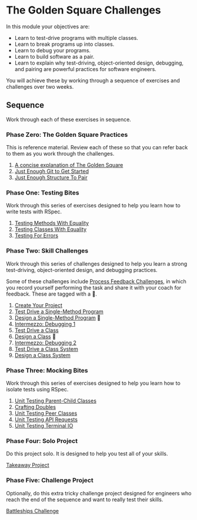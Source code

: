 # The Golden Square Challenges

In this module your objectives are:

* Learn to test-drive programs with multiple classes.
* Learn to break programs up into classes.
* Learn to debug your programs.
* Learn to build software as a pair.
* Learn to explain why test-driving, object-oriented design, debugging, and
  pairing are powerful practices for software engineers.

You will achieve these by working through a sequence of exercises and
challenges over two weeks.

## Sequence

Work through each of these exercises in sequence.

### Phase Zero: The Golden Square Practices

This is reference material. Review each of these so that you can refer back to
them as you work through the challenges.

1. [A concise explanation of The Golden Square](pills/the_golden_square.md)
2. [Just Enough Git to Get Started](pills/just_enough_git.md)
3. [Just Enough Structure To Pair](pills/just_enough_pairing.md)

<!-- OMITTED -->

### Phase One: Testing Bites

Work through this series of exercises designed to help you learn how to write
tests with RSpec.

1. [Testing Methods With Equality](testing_bites/01_testing_methods_with_equality_bite.md)
2. [Testing Classes With Equality](testing_bites/02_testing_classes_with_equality_bite.md)
3. [Testing For Errors](testing_bites/03_testing_for_errors_bite.md)

### Phase Two: Skill Challenges

Work through this series of challenges designed to help you learn a strong
test-driving, object-oriented design, and debugging practices.

Some of these challenges include [Process Feedback
Challenges](pills/process_feedback_challenges.md), in which you record yourself
performing the task and share it with your coach for feedback. These are tagged
with a :satellite:.

1. [Create Your Project](challenges/01_create_your_project.md)
2. [Test Drive a Single-Method Program](challenges/02_test_drive_a_single_method.md)
3. [Design a Single-Method Program](challenges/03_design_a_single_method.md) :satellite:
4. [Intermezzo: Debugging 1](challenges/04_intermezzo_debugging_1.md)
5. [Test Drive a Class](challenges/05_test_drive_a_class.md)
6. [Design a Class](challenges/06_design_a_class.md) :satellite:
7. [Intermezzo: Debugging 2](challenges/07_intermezzo_debugging_2.md)
8. [Test Drive a Class System](challenges/08_test_drive_a_class_system.md) 
9. [Design a Class System](challenges/09_design_a_class_system.md)

### Phase Three: Mocking Bites

Work through this series of exercises designed to help you learn how to isolate
tests using RSpec.

1. [Unit Testing Parent-Child Classes](mocking_bites/01_unit_testing_parent_child_classes_bite.md)
2. [Crafting Doubles](mocking_bites/02_crafting_doubles_bite.md)
3. [Unit Testing Peer Classes](mocking_bites/03_unit_testing_peer_classes_bite.md)
4. [Unit Testing API Requests](mocking_bites/04_unit_testing_api_requests_bite.md)
5. [Unit Testing Terminal IO](mocking_bites/05_unit_testing_terminal_io_bite.md)

### Phase Four: Solo Project

Do this project solo. It is designed to help you test all of your skills.

[Takeaway Project](projects/README.md)

### Phase Five: Challenge Project

Optionally, do this extra tricky challenge project designed for engineers who
reach the end of the sequence and want to really test their skills.

[Battleships Challenge](codebases/battleships)


